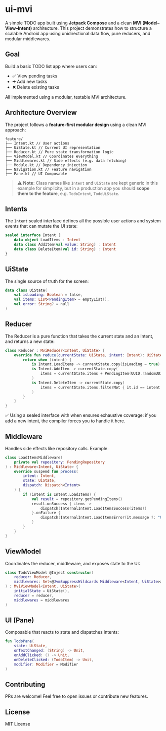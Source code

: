# ui-mvi
A simple TODO app built using **Jetpack Compose** and a clean **MVI (Model–View–Intent)** architecture. 
This project demonstrates how to structure a scalable Android app using unidirectional data flow, pure reducers, and modular middlewares.

## Goal
Build a basic TODO list app where users can:
- ✅ View pending tasks
- ➕ Add new tasks
- ❌ Delete existing tasks

All implemented using a modular, testable MVI architecture.

## Architecture Overview
The project follows a **feature-first modular design** using a clean MVI approach:
```
feature/
├── Intent.kt // User actions
├── UiState.kt // Current UI representation
├── Reducer.kt // Pure state transformation logic
├── ViewModel.kt // Coordinates everything
├── Middlewares.kt // Side effects (e.g. data fetching)
├── Module.kt // Dependency injection
├── Navigation.kt // Feature navigation
├── Pane.kt // UI Composable
```

> ⚠️ **Note:** Class names like `Intent` and `UiState` are kept generic in this example for simplicity, but in a production app you should **scope them to the feature**, e.g. `TodoIntent`, `TodoUiState`.

## Intents

The `Intent` sealed interface defines all the possible user actions and system events that can mutate the UI state:

```kotlin
sealed interface Intent {
    data object LoadItems : Intent
    data class AddItem(val value: String) : Intent
    data class DeleteItem(val id: String) : Intent
}
```

## UiState
The single source of truth for the screen:
```kotlin
data class UiState(
    val isLoading: Boolean = false,
    val items: List<PendingItem> = emptyList(),
    val error: String? = null
)
```

## Reducer
The Reducer is a pure function that takes the current state and an Intent, and returns a new state:
```kotlin
class Reducer : MviReducer<Intent, UiState> {
    override fun reduce(currentState: UiState, intent: Intent): UiState {
        return when (intent) {
            is Intent.LoadItems -> currentState.copy(isLoading = true)
            is Intent.AddItem -> currentState.copy(
                items = currentState.items + PendingItem(UUID.randomUUID().toString(), intent.value)
            )
            is Intent.DeleteItem -> currentState.copy(
                items = currentState.items.filterNot { it.id == intent.id }
            )
        }
    }
}
```

✅ Using a sealed interface with when ensures exhaustive coverage: if you add a new intent, the compiler forces you to handle it here.

## Middleware
Handles side effects like repository calls. Example:
```kotlin
class LoadItemsMiddleware(
    private val repository: PendingRepository
) : Middleware<Intent, UiState> {
    override suspend fun process(
        intent: Intent,
        state: UiState,
        dispatch: Dispatch<Intent>
    ) {
        if (intent is Intent.LoadItems) {
            val result = repository.getPendingItems()
            result.onSuccess { items ->
                dispatch(InternalIntent.LoadItemsSuccess(items))
            }.onFailure {
                dispatch(InternalIntent.LoadItemsError(it.message ?: "Unknown error"))
            }
        }
    }
}
```

## ViewModel
Coordinates the reducer, middleware, and exposes state to the UI:
```kotlin
class TodoViewModel @Inject constructor(
    reducer: Reducer,
    middlewares: Set<@JvmSuppressWildcards Middleware<Intent, UiState>>
) : MviViewModel<Intent, UiState>(
    initialState = UiState(),
    reducer = reducer,
    middlewares = middlewares
)
```

## UI (Pane)
Composable that reacts to state and dispatches intents:
```kotlin
fun TodoPane(
    state: UiState,
    onTextChanged: (String) -> Unit,
    onAddClicked: () -> Unit,
    onDeleteClicked: (TodoItem) -> Unit,
    modifier: Modifier = Modifier
)
```

## Contributing
PRs are welcome! Feel free to open issues or contribute new features.

## License
MIT License
